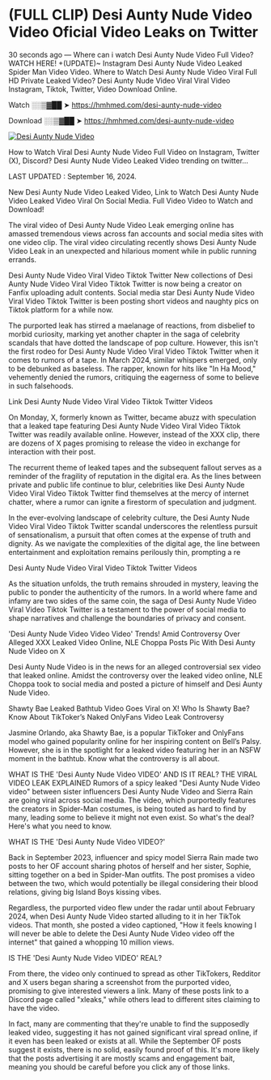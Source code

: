 # (FULL CLIP) Desi Aunty Nude Video Video Oficial Video Leaks on Twitter

30 seconds ago — Where can i watch Desi Aunty Nude Video Full Video? WATCH HERE! +(UPDATE)~ Instagram Desi Aunty Nude Video Leaked Spider Man Video Video. Where to Watch Desi Aunty Nude Video Viral Full HD Private Leaked Video? Desi Aunty Nude Video Viral Viral Video Instagram, Tiktok, Twitter, Video Download Online.

Watch ░░▒▓██ ➤ https://hmhmed.com/desi-aunty-nude-video

Download ░░▒▓██ ➤ https://hmhmed.com/desi-aunty-nude-video

[![Desi Aunty Nude Video](https://i.imgur.com/dJHk4Zq.gif)](https://hmhmed.com/desi-aunty-nude-video)

How to Watch Viral Desi Aunty Nude Video Full Video on Instagram, Twitter (X), Discord? Desi Aunty Nude Video Leaked Video trending on twitter...

LAST UPDATED : September 16, 2024.

New Desi Aunty Nude Video Leaked Video, Link to Watch Desi Aunty Nude Video Leaked Video Viral On Social Media. Full Video Video to Watch and Download!

The viral video of Desi Aunty Nude Video Leak emerging online has amassed tremendous views across fan accounts and social media sites with one video clip. The viral video circulating recently shows Desi Aunty Nude Video Leak in an unexpected and hilarious moment while in public running errands.

Desi Aunty Nude Video Viral Video Tiktok Twitter New collections of Desi Aunty Nude Video Viral Video Tiktok Twitter is now being a creator on Fanfix uploading adult contents. Social media star Desi Aunty Nude Video Viral Video Tiktok Twitter is been posting short videos and naughty pics on Tiktok platform for a while now.

The purported leak has stirred a maelanage of reactions, from disbelief to morbid curiosity, marking yet another chapter in the saga of celebrity scandals that have dotted the landscape of pop culture. However, this isn't the first rodeo for Desi Aunty Nude Video Viral Video Tiktok Twitter when it comes to rumors of a tape. In March 2024, similar whispers emerged, only to be debunked as baseless. The rapper, known for hits like "In Ha Mood," vehemently denied the rumors, critiquing the eagerness of some to believe in such falsehoods.

Link Desi Aunty Nude Video Viral Video Tiktok Twitter Videos

On Monday, X, formerly known as Twitter, became abuzz with speculation that a leaked tape featuring Desi Aunty Nude Video Viral Video Tiktok Twitter was readily available online. However, instead of the XXX clip, there are dozens of X pages promising to release the video in exchange for interaction with their post.

The recurrent theme of leaked tapes and the subsequent fallout serves as a reminder of the fragility of reputation in the digital era. As the lines between private and public life continue to blur, celebrities like Desi Aunty Nude Video Viral Video Tiktok Twitter find themselves at the mercy of internet chatter, where a rumor can ignite a firestorm of speculation and judgment.

In the ever-evolving landscape of celebrity culture, the Desi Aunty Nude Video Viral Video Tiktok Twitter scandal underscores the relentless pursuit of sensationalism, a pursuit that often comes at the expense of truth and dignity. As we navigate the complexities of the digital age, the line between entertainment and exploitation remains perilously thin, prompting a re

Desi Aunty Nude Video Viral Video Tiktok Twitter Videos

As the situation unfolds, the truth remains shrouded in mystery, leaving the public to ponder the authenticity of the rumors. In a world where fame and infamy are two sides of the same coin, the saga of Desi Aunty Nude Video Viral Video Tiktok Twitter is a testament to the power of social media to shape narratives and challenge the boundaries of privacy and consent.

'Desi Aunty Nude Video Video Video' Trends! Amid Controversy Over Alleged XXX Leaked Video Online, NLE Choppa Posts Pic With Desi Aunty Nude Video on X

Desi Aunty Nude Video is in the news for an alleged controversial sex video that leaked online. Amidst the controversy over the leaked video online, NLE Choppa took to social media and posted a picture of himself and Desi Aunty Nude Video.

Shawty Bae Leaked Bathtub Video Goes Viral on X! Who Is Shawty Bae? Know About TikToker’s Naked OnlyFans Video Leak Controversy

Jasmine Orlando, aka Shawty Bae, is a popular TikToker and OnlyFans model who gained popularity online for her inspiring content on Bell’s Palsy. However, she is in the spotlight for a leaked video featuring her in an NSFW moment in the bathtub. Know what the controversy is all about.

WHAT IS THE 'Desi Aunty Nude Video VIDEO' AND IS IT REAL? THE VIRAL VIDEO LEAK EXPLAINED Rumors of a spicy leaked "Desi Aunty Nude Video video" between sister influencers Desi Aunty Nude Video and Sierra Rain are going viral across social media. The video, which purportedly features the creators in Spider-Man costumes, is being touted as hard to find by many, leading some to believe it might not even exist. So what's the deal? Here's what you need to know.

WHAT IS THE 'Desi Aunty Nude Video VIDEO?'

Back in September 2023, influencer and spicy model Sierra Rain made two posts to her OF account sharing photos of herself and her sister, Sophie, sitting together on a bed in Spider-Man outfits. The post promises a video between the two, which would potentially be illegal considering their blood relations, giving big Island Boys kissing vibes.

Regardless, the purported video flew under the radar until about February 2024, when Desi Aunty Nude Video started alluding to it in her TikTok videos. That month, she posted a video captioned, "How it feels knowing I will never be able to delete the Desi Aunty Nude Video video off the internet" that gained a whopping 10 million views.

IS THE 'Desi Aunty Nude Video VIDEO' REAL?

From there, the video only continued to spread as other TikTokers, Redditor and X users began sharing a screenshot from the purported video, promising to give interested viewers a link. Many of these posts link to a Discord page called "xleaks," while others lead to different sites claiming to have the video.

In fact, many are commenting that they're unable to find the supposedly leaked video, suggesting it has not gained significant viral spread online, if it even has been leaked or exists at all. While the September OF posts suggest it exists, there is no solid, easily found proof of this. It's more likely that the posts advertising it are mostly scams and engagement bait, meaning you should be careful before you click any of those links.